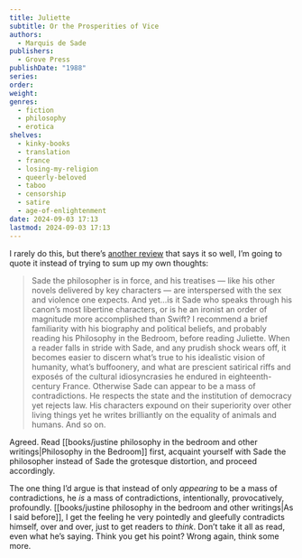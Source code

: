 ```yaml
---
title: Juliette
subtitle: Or the Prosperities of Vice
authors:
  - Marquis de Sade
publishers:
  - Grove Press
publishDate: "1988"
series: 
order: 
weight: 
genres:
  - fiction
  - philosophy
  - erotica
shelves:
  - kinky-books
  - translation
  - france
  - losing-my-religion
  - queerly-beloved
  - taboo
  - censorship
  - satire
  - age-of-enlightenment
date: 2024-09-03 17:13
lastmod: 2024-09-03 17:13
---
```

I rarely do this, but there’s [another review](https://www.goodreads.com/review/show/189217747) that says it so well, I’m going to quote it instead of trying to sum up my own thoughts:

> Sade the philosopher is in force, and his treatises — like his other novels delivered by key characters — are interspersed with the sex and violence one expects. And yet…is it Sade who speaks through his canon’s most libertine characters, or is he an ironist an order of magnitude more accomplished than Swift? I recommend a brief familiarity with his biography and political beliefs, and probably reading his Philosophy in the Bedroom, before reading Juliette. When a reader falls in stride with Sade, and any prudish shock wears off, it becomes easier to discern what’s true to his idealistic vision of humanity, what’s buffoonery, and what are prescient satirical riffs and exposés of the cultural idiosyncrasies he endured in eighteenth-century France. Otherwise Sade can appear to be a mass of contradictions. He respects the state and the institution of democracy yet rejects law. His characters expound on their superiority over other living things yet he writes brilliantly on the equality of animals and humans. And so on.

Agreed. Read [[books/justine philosophy in the bedroom and other writings|Philosophy in the Bedroom]] first, acquaint yourself with Sade the philosopher instead of Sade the grotesque distortion, and proceed accordingly.  

The one thing I’d argue is that instead of only _appearing_ to be a mass of contradictions, he _is_ a mass of contradictions, intentionally, provocatively, profoundly. [[books/justine philosophy in the bedroom and other writings|As I said before]], I get the feeling he very pointedly and gleefully contradicts himself, over and over, just to get readers to _think_. Don’t take it all as read, even what he’s saying. Think you get his point? Wrong again, think some more.